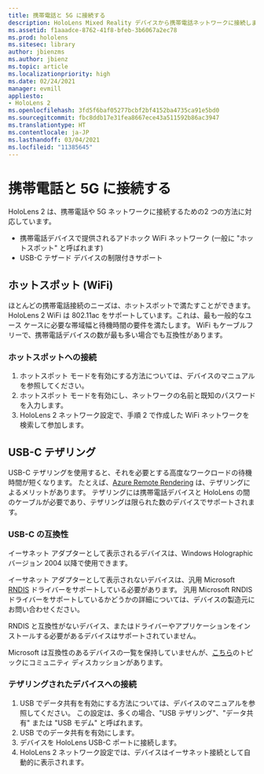 ```yaml
---
title: 携帯電話と 5G に接続する
description: HoloLens Mixed Reality デバイスから携帯電話ネットワークに接続します。
ms.assetid: f1aaadce-8762-41f8-bfeb-3b6067a2ec78
ms.prod: hololens
ms.sitesec: library
author: jbienzms
ms.author: jbienz
ms.topic: article
ms.localizationpriority: high
ms.date: 02/24/2021
manager: evmill
appliesto:
- HoloLens 2
ms.openlocfilehash: 3fd5f6baf05277bcbf2bf4152ba4735ca91e5bd0
ms.sourcegitcommit: fbc8ddb17e31fea8667ece43a511592b86ac3947
ms.translationtype: HT
ms.contentlocale: ja-JP
ms.lasthandoff: 03/04/2021
ms.locfileid: "11385645"
---
```

# <a name="connect-to-cellular-and-5g"></a>携帯電話と 5G に接続する

HoloLens 2 は、携帯電話や 5G ネットワークに接続するための2 つの方法に対応しています。

- 携帯電話デバイスで提供されるアドホック WiFi ネットワーク (一般に "ホットスポット" と呼ばれます)
- USB-C テザード デバイスの制限付きサポート

## <a name="hotspot-wifi"></a>ホットスポット (WiFi)

ほとんどの携帯電話接続のニーズは、ホットスポットで満たすことができます。 HoloLens 2 WiFi は 802.11ac をサポートしています。これは、最も一般的なユース ケースに必要な帯域幅と待機時間の要件を満たします。 WiFi もケーブルフリーで、携帯電話デバイスの数が最も多い場合でも互換性があります。

### <a name="connecting-to-a-hotspot"></a>ホットスポットへの接続

1. ホットスポット モードを有効にする方法については、デバイスのマニュアルを参照してください。
1. ホットスポット モードを有効にし、ネットワークの名前と既知のパスワードを入力します。
1. HoloLens 2 ネットワーク設定で、手順 2 で作成した WiFi ネットワークを検索して参加します。

## <a name="usb-c-tethering"></a>USB-C テザリング

USB-C テザリングを使用すると、それを必要とする高度なワークロードの待機時間が短くなります。 たとえば、[Azure Remote Rendering](https://azure.microsoft.com/services/remote-rendering) は、テザリングによるメリットがあります。 テザリングには携帯電話デバイスと HoloLens の間のケーブルが必要であり、テザリングは限られた数のデバイスでサポートされます。

### <a name="usb-c-compatibility"></a>USB-C の互換性

イーサネット アダプターとして表示されるデバイスは、Windows Holographic バージョン 2004 以降で使用できます。

イーサネット アダプターとして表示されないデバイスは、汎用 Microsoft [RNDIS](https://docs.microsoft.com/windows-hardware/drivers/network/overview-of-remote-ndis--rndis-) ドライバーをサポートしている必要があります。 汎用 Microsoft RNDIS ドライバーをサポートしているかどうかの詳細については、デバイスの製造元にお問い合わせください。

RNDIS と互換性がないデバイス、またはドライバーやアプリケーションをインストールする必要があるデバイスはサポートされていません。

Microsoft は互換性のあるデバイスの一覧を保持していませんが、[こちら](https://aka.ms/HLCommunityCell)のトピックにコミュニティ ディスカッションがあります。

### <a name="connecting-to-a-tethered-device"></a>テザリングされたデバイスへの接続

1. USB でデータ共有を有効にする方法については、デバイスのマニュアルを参照してください。 この設定は、多くの場合、"USB テザリング"、"データ共有" または "USB モデム" と呼ばれます。
1. USB でのデータ共有を有効にします。
1. デバイスを HoloLens USB-C ポートに接続します。
1. HoloLens 2 ネットワーク設定では、デバイスはイーサネット接続として自動的に表示されます。
